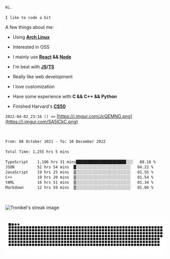 ```
Hi.

I like to code a bit
```

A few things about me:

-   Using **[Arch Linux](https://archlinux.org/)**

-   Interested in OSS

-   I mainly use **[React](https://reactjs.org/) && [Node](https://nodejs.org/en/)**

-   I'm best with **[JS](https://www.javascript.com/)/[TS](https://www.typescriptlang.org/)**

-   Really like web development

-   I love customization

-   Have some experience with **C && C++ && Python**

-   Finished Harvard's **[CS50](https://cs50.harvard.edu)**

`2022-04-02_23:16 () =>` [https://i.imgur.com/JcQEMNG.png](https://i.imgur.com/SA5ICkC.png)

<br>

<!--START_SECTION:waka-->

```text
From: 08 October 2021 - To: 10 December 2022

Total Time: 1,255 hrs 5 mins

TypeScript    1,106 hrs 31 mins██████████████████████░░░   88.16 %
JSON          52 hrs 54 mins  █░░░░░░░░░░░░░░░░░░░░░░░░   04.22 %
JavaScript    19 hrs 25 mins  ▒░░░░░░░░░░░░░░░░░░░░░░░░   01.55 %
C++           19 hrs 20 mins  ▒░░░░░░░░░░░░░░░░░░░░░░░░   01.54 %
YAML          16 hrs 51 mins  ▒░░░░░░░░░░░░░░░░░░░░░░░░   01.34 %
Markdown      12 hrs 59 mins  ▒░░░░░░░░░░░░░░░░░░░░░░░░   01.04 %
```

<!--END_SECTION:waka-->

<br>

<p><img align="center" src="https://github-readme-streak-stats.herokuapp.com/?user=Tronikelis&theme=dark" alt="Tronikel's streak image" /></p>

<br>

<img title="" src="https://raw.githubusercontent.com/Tronikelis/Tronikelis/output/github-contribution-grid-snake.svg" alt="very cool snake thingey" data-align="left">
